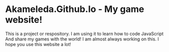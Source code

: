 # Akameleda.Github.Io - My game website!
This is a project or respository.
I am using it to learn how to code JavaScript And share my games with the world!
I am almost always working on this.
I hope you use this website a lot! 
